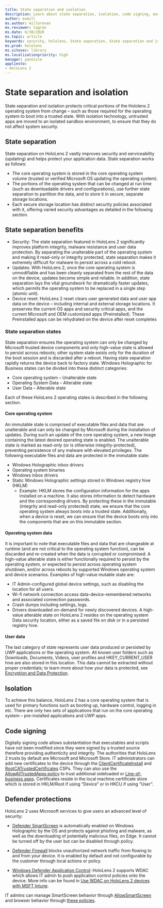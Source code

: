 ```yaml
---
title: State separation and isolation
description: Learn about state separation, isolation, code signing, and defender applications on your HoloLens 2 mixed reality device.
author: evmill
ms.author: millerevan
ms.reviewer: tagran
ms.date: 6/30/2020
ms.topic: article
keywords: security, hololens, State separation, State separation and isolation, hololens 2, hololens2 security, security overview, security architecture, architecture, hololens 2 architecture
ms.prod: hololens
ms.sitesec: library
ms.localizationpriority: high
manager: yannisle
appliesto:
- HoloLens 2
---
```


# State separation and isolation

State separation and isolation protects critical portions of the Hololens 2 operating system from change – such as those required for the operating system to boot into a trusted state. With isolation technology, untrusted apps are moved to an isolated sandbox environment, to ensure that they do not affect system security.

## State separation

State separation on HoloLens 2 vastly improves security and serviceability (updating) and helps protect your application data.  State separation works as follows:
  * The core operating system is stored in the core operating system volume (trusted or verified Microsoft OS updating the operating system).
  * The portions of the operating system that can be changed at run time (such as downloadable drivers and configurations), use further state separation to partition the data, and to store it in secure, separate storage locations.
  * Each secure storage location has distinct security policies associated with it, offering varied security advantages as detailed in the following section.

## State separation benefits

  * Security: The state separation featured in HoloLens 2 significantly improves platform integrity, malware resistance and user data protection. By separating the unalterable part of the operating system and making it read-only or integrity protected, state separation makes it extremely difficult for malware to persist across a cold reboot. 
  * Updates: With HoloLens 2, once the core operating system is unmodifiable and has been cleanly separated from the rest of the data on the device, updates become simple and reliable.  In addition, state separation lays the vital groundwork for dramatically faster updates, which permits the operating system to be replaced in a single step (atomic unit).
  * Device reset: HoloLens 2 reset clears user generated data and user app data on the device – including internal and external storage locations. It preserves the current OS apps and security critical apps, and the current Microsoft and OEM customized apps (Preinstalled). These Preinstalled apps can be rehydrated on the device after reset completes

### State separation states

State separation ensures the operating system can only be changed by Microsoft trusted device components and only high-value state is allowed to persist across reboots; other system state exists only for the duration of the boot session and is discarded after a reboot. Having state separation rapidly returns the device back to factory state. Windows Holographic for Business states can be divided into these distinct categories:
  * Core operating system – Unalterable state
  * Operating System Data – Alterable state 
  * User Data – Alterable state

Each of these HoloLens 2 operating states is described in the following section.

#### Core operating system

An immutable state is comprised of executable files and data that are unalterable and can only be changed by Microsoft during the installation of updates. During such an update of the core operating system, a new image containing the latest desired operating state is enabled.
The unalterable state is marked as read-only (or is otherwise integrity-protected), preventing persistence of any malware with elevated privileges. The following executable files and data are protected in the immutable state:
  * Windows Holographic inbox drivers
  * Operating system binaries
  * Windows inbox drivers
  * Static Windows Holographic settings stored in Windows registry hive (HKLM)
    * Example: HKLM stores the configuration information for the apps installed on a machine. It also stores information to detect hardware and the corresponding drivers.
By protecting these in the immutable (integrity and read-only protected) state, we ensure that the core operating system always boots into a trusted state. Additionally, when a device is reset, we can ensure that the device boots only into the components that are on this immutable section. 

#### Operating system data 

It is important to note that executable files and data that are changeable at runtime (and are not critical to the operating system function), can be discarded and re-created when the data is corrupted or compromised. 
A high-value alterable state is either functionally required to persist by the operating system, or expected to persist across operating system shutdown, and/or across reboots by supported Windows operating system and device scenarios. Examples of high-value mutable state are:
  * IT Admin-configured global device settings, such as disabling the location for all users.
  * Wi-fi network connection access data-device-remembered networks and associated connection passwords.
  * Crash dumps including settings, logs.
  * Drivers downloaded on-demand for newly discovered devices.
A high-value alterable state on HoloLens 2 resides on the operating system Data security location, either as a saved file on disk or in a persisted registry hive.

#### User data

The last category of state represents user data produced or persisted by UWP applications or the operating system. All known user folders such as Downloads, Documents, Videos, user profiles and HKEY_CURRENT_USER hive are also stored in this location. This data cannot be extracted without proper credentials; to learn more about how your data is protected, see [Encryption and Data Protection](security-encryption-data-protection.md).

##	Isolation

To achieve this balance, HoloLens 2 has a core operating system that is used for primary functions such as booting up, hardware control, logging in etc. There are only two sets of applications that run on the core operating system – pre-installed applications and UWP apps.

## Code signing

Digitally signing code allows substantiation that executables and scripts have not been modified since they were signed by a trusted source therefore providing authenticity and integrity. The authorities that HoloLens 2 trusts by default are Microsoft and Microsoft Store. IT administrators can add new certificates to the device through the [ClientCertificateInstall](/windows/client-management/mdm/clientcertificateinstall-csp) and [RootCATrustedCertificates](/windows/client-management/mdm/rootcacertificates-csp) CSPs. They can also use the [AllowAllTrustedApps policy](/windows/client-management/mdm/policy-csp-applicationmanagement#applicationmanagement-allowalltrustedapps) to trust additional sideloaded or [Line-of-business apps](/intune/apps/lob-apps-windows). Certificates reside in the local machine certificate store which is stored in HKLM/Root if using “Device” or in HKCU if using “User”.

## Defender protections
HoloLens 2 uses Microsoft services to give users an advanced level of security:

* [Defender SmartScreen](/windows/security/threat-protection/microsoft-defender-smartscreen/microsoft-defender-smartscreen-overview) is automatically enabled on Windows Holographic by the OS and protects against phishing and malware, as well as the downloading of potentially malicious files, on Edge. It cannot be turned off by the user but can be disabled through policy.

* [Defender Firewall](/windows/security/threat-protection/windows-firewall/windows-firewall-with-advanced-security) blocks unauthorized network traffic from flowing to and from your device. It is enabled by default and not configurable by the customer through local actions or policy. 

* [Windows Defender Application Control](/windows/security/threat-protection/windows-defender-application-control/wdac-and-applocker-overview):  HoloLens 2 supports WDAC which allows IT admin to push application control policies onto the device. More info can be found in [Use WDAC on HoloLens 2 devices with MSFT Intune](/mem/intune/configuration/custom-profile-hololens). 

IT admins can manage SmartScreen behavior through [AllowSmartScreen](/windows/client-management/mdm/policy-csp-browser#browser-allowsmartscreen) and browser behavior through [these policies](/windows/client-management/mdm/policy-csps-supported-by-hololens2). 

